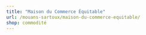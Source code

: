 ```yaml
---
title: "Maison du Commerce Équitable"
url: /mouans-sartoux/maison-du-commerce-equitable/
shop: commodité
---
```

